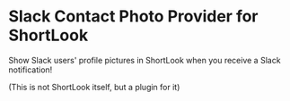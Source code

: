 # Slack Contact Photo Provider for ShortLook

Show Slack users' profile pictures in ShortLook when you receive a Slack notification!

(This is not ShortLook itself, but a plugin for it)
